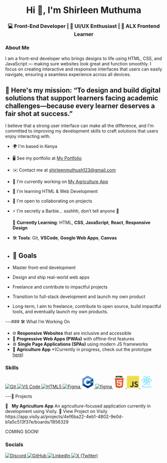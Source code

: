  <h1 align="center">Hi 👋, I'm Shirleen Muthuma</h1>
  <h3 align="center"> 💻 Front-End Developer | 🎨 UI/UX Enthusiast | 🌱 ALX Frontend Learner</h3>

### About Me
I am a front-end developer who brings designs to life using HTML, CSS, and JavaScript — making sure websites look great and function smoothly. I focus on creating interactive and responsive interfaces that users can easily navigate, ensuring a seamless experience across all devices.
   <h2>💬 Here's my mission:
“To design and build digital solutions that support learners facing academic challenges—because every learner deserves a fair shot at success.”</h2>
I believe that a strong user interface can make all the difference, and I’m committed to improving my development skills to craft solutions that users enjoy interacting with.

- 🌍  I'm based in Kenya  
- 🖥️  See my portfolio at [My Portfolio](https://shirleenmuthuma.portwol.com/)  
- ✉️  Contact me at [shirleenmuthush123@gmail.com](mailto:shirleenmuthush123@gmail.com)  
- 🚀  I'm currently working on [My Agriculture App](https://app.visily.ai/projects/4ef6ba22-4eb1-4802-9e0d-b1a5c513f37e/boards/1856329)  
- 🧠  I'm learning HTML & Web Development  
- 🤝  I'm open to collaborating on projects  
- ⚡  I'm secretly a Barbie... ssshhh, don’t tell anyone 💅
  
  🎯 **Currently Learning**: HTML,
                            **CSS**,
                           **JavaScript**,
                             **React**,
                         **Responsive Design**
- 🛠️ **Tools**: Git, **VSCode**, **Google Web Apps**, **Canvas**
- 
  ## 🌱 **Goals**
- Master front-end development
- Design and ship real-world web apps
- Freelance and contribute to impactful projects
- Transition to full-stack development and launch my own product
- Long-term, I aim to freelance, contribute to open source, build impactful tools, and eventually launch my own products.

---### 🛠️ What I’m Working On  
- 🌐 **Responsive Websites** that are inclusive and accessible  
- 📱 **Progressive Web Apps (PWAs)** with offline-first features  
- ⚙️ **Single Page Applications (SPAs)** using modern JS frameworks  
- 🧩 **Agriculture App** *(Currently in progress, check out the prototype [here](https://app.visily.ai/projects/4ef6ba22-4eb1-4802-9e0d-b1a5c513f37e/boards/1856329))

### Skills

<p align="left">
  <a href="https://git-scm.com/" target="_blank" rel="noreferrer">
    <img src="https://raw.githubusercontent.com/danielcranney/readme-generator/main/public/icons/skills/git-colored.svg" width="36" height="36" alt="Git" />
  </a>
  <a href="https://code.visualstudio.com/" target="_blank" rel="noreferrer">
    <img src="https://raw.githubusercontent.com/danielcranney/readme-generator/main/public/icons/skills/visualstudiocode.svg" width="36" height="36" alt="VS Code" />
  </a>
  <a href="https://developer.mozilla.org/en-US/docs/Glossary/HTML5" target="_blank" rel="noreferrer">
    <img src="https://raw.githubusercontent.com/danielcranney/readme-generator/main/public/icons/skills/html5-colored.svg" width="36" height="36" alt="HTML5" />
  </a>
  <a href="https://www.figma.com/" target="_blank" rel="noreferrer">
    <img src="https://raw.githubusercontent.com/danielcranney/readme-generator/main/public/icons/skills/figma-colored.svg" width="36" height="36" alt="Figma" />
  </a>
<a href="https://www.w3schools.com/cpp/" target="_blank" rel="noreferrer"> <img src="https://raw.githubusercontent.com/devicons/devicon/master/icons/cplusplus/cplusplus-original.svg" alt="cplusplus" width="40" height="40"/> </a> <a href="https://www.figma.com/" target="_blank" rel="noreferrer"> <img src="https://www.vectorlogo.zone/logos/figma/figma-icon.svg" alt="figma" width="40" height="40"/> </a> <a href="https://www.w3.org/html/" target="_blank" rel="noreferrer"> <img src="https://raw.githubusercontent.com/devicons/devicon/master/icons/html5/html5-original-wordmark.svg" alt="html5" width="40" height="40"/> </a> <a href="https://developer.mozilla.org/en-US/docs/Web/JavaScript" target="_blank" rel="noreferrer"> <img src="https://raw.githubusercontent.com/devicons/devicon/master/icons/javascript/javascript-original.svg" alt="javascript" width="40" height="40"/> </a> <a href="https://reactjs.org/" target="_blank" rel="noreferrer"> <img src="https://raw.githubusercontent.com/devicons/devicon/master/icons/react/react-original-wordmark.svg" alt="react" width="40" height="40"/> </a> 

</p>

---📁 Projects
<p align="left">
🎯   <strong>My Agriculture App</strong>
An agriculture-focused application currently in development using Visily.
🔗 View Project on Visily https://app.visily.ai/projects/4ef6ba22-4eb1-4802-9e0d-b1a5c513f37e/boards/1856329
</p>
COMING SOON!

### Socials

<p align="left">
  <a href="https://discord.com/users/shirleen muthuma" target="_blank" rel="noreferrer">
    <img src="https://raw.githubusercontent.com/danielcranney/readme-generator/main/public/icons/socials/discord.svg" width="32" height="32" alt="Discord" />
  </a>
  <a href="https://github.com/shirleennyatoromuthuma" target="_blank" rel="noreferrer">
    <img src="https://raw.githubusercontent.com/danielcranney/readme-generator/main/public/icons/socials/github.svg" width="32" height="32" alt="GitHub" />
  </a>
  <a href="https://linkedin.com/in/shirleen-muthuma" target="_blank" rel="noreferrer">
    <img src="https://raw.githubusercontent.com/danielcranney/readme-generator/main/public/icons/socials/linkedin.svg" width="32" height="32" alt="LinkedIn" />
  </a>
  <a href="https://x.com/shirleenmuthuma" target="_blank" rel="noreferrer">
    <img src="https://raw.githubusercontent.com/danielcranney/readme-generator/main/public/icons/socials/twitter.svg" width="32" height="32" alt="X (Twitter)" />
  </a>

